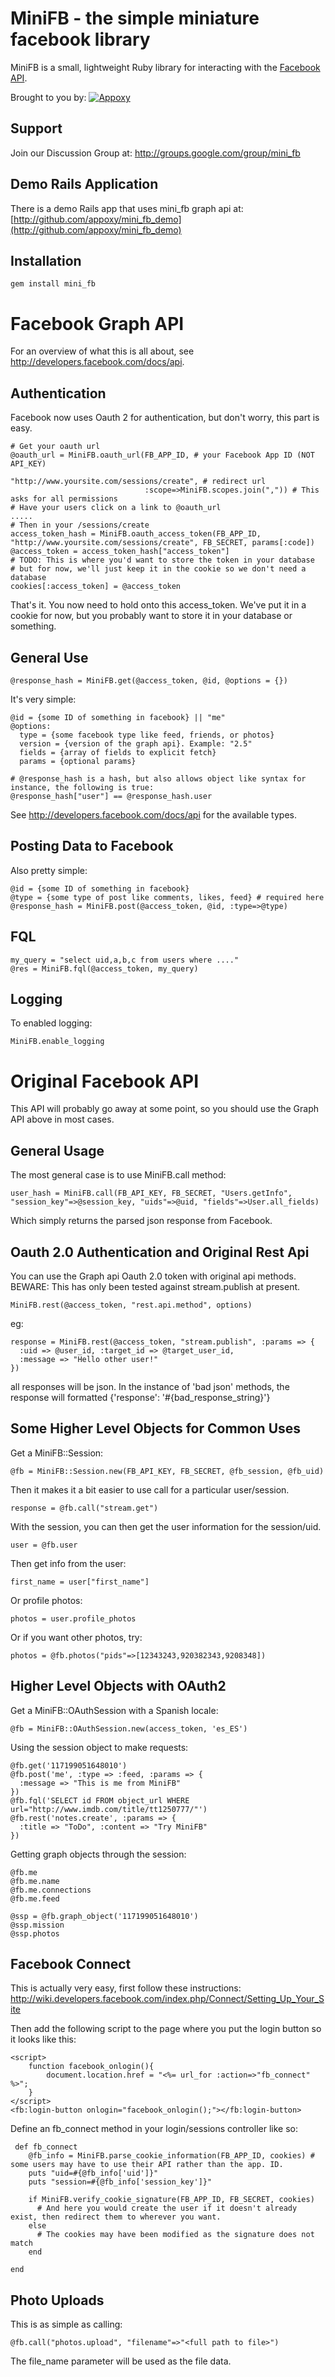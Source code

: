 MiniFB - the simple miniature facebook library
==============================================

MiniFB is a small, lightweight Ruby library for interacting with the [Facebook API](http://wiki.developers.facebook.com/index.php/API).

Brought to you by: [![Appoxy](https://lh5.googleusercontent.com/_-J9DSaseOX8/TX2Bq564w-I/AAAAAAAAxYU/xjeReyoxa8o/s800/appoxy-small%20%282%29.png)](http://www.appoxy.com)

Support
--------

Join our Discussion Group at: <http://groups.google.com/group/mini_fb>

Demo Rails Application
-------------------

There is a demo Rails app that uses mini_fb graph api at: [http://github.com/appoxy/mini_fb_demo](http://github.com/appoxy/mini_fb_demo)

Installation
-------------

    gem install mini_fb


Facebook Graph API
==================

For an overview of what this is all about, see <http://developers.facebook.com/docs/api>.

Authentication
--------------

Facebook now uses Oauth 2 for authentication, but don't worry, this part is easy.

    # Get your oauth url
    @oauth_url = MiniFB.oauth_url(FB_APP_ID, # your Facebook App ID (NOT API_KEY)
                                  "http://www.yoursite.com/sessions/create", # redirect url
                                  :scope=>MiniFB.scopes.join(",")) # This asks for all permissions
    # Have your users click on a link to @oauth_url
    .....
    # Then in your /sessions/create
    access_token_hash = MiniFB.oauth_access_token(FB_APP_ID, "http://www.yoursite.com/sessions/create", FB_SECRET, params[:code])
    @access_token = access_token_hash["access_token"]
    # TODO: This is where you'd want to store the token in your database
    # but for now, we'll just keep it in the cookie so we don't need a database
    cookies[:access_token] = @access_token

That's it. You now need to hold onto this access_token. We've put it in a cookie for now, but you probably
want to store it in your database or something.

General Use
--------------------------

    @response_hash = MiniFB.get(@access_token, @id, @options = {})


It's very simple:

    @id = {some ID of something in facebook} || "me"
    @options:
      type = {some facebook type like feed, friends, or photos}
      version = {version of the graph api}. Example: "2.5"
      fields = {array of fields to explicit fetch}
      params = {optional params}

    # @response_hash is a hash, but also allows object like syntax for instance, the following is true:
    @response_hash["user"] == @response_hash.user

See <http://developers.facebook.com/docs/api> for the available types.

Posting Data to Facebook
------------------------

Also pretty simple:

    @id = {some ID of something in facebook}
    @type = {some type of post like comments, likes, feed} # required here
    @response_hash = MiniFB.post(@access_token, @id, :type=>@type)

FQL
---

    my_query = "select uid,a,b,c from users where ...."
    @res = MiniFB.fql(@access_token, my_query)

Logging
-------

To enabled logging:

    MiniFB.enable_logging


Original Facebook API
=====================

This API will probably go away at some point, so you should use the Graph API above in most cases.


General Usage
-------------

The most general case is to use MiniFB.call method:

    user_hash = MiniFB.call(FB_API_KEY, FB_SECRET, "Users.getInfo", "session_key"=>@session_key, "uids"=>@uid, "fields"=>User.all_fields)

Which simply returns the parsed json response from Facebook.


Oauth 2.0 Authentication and Original Rest Api
-------------

You can use the Graph api Oauth 2.0 token with original api methods. BEWARE: This has only been tested against stream.publish at present.

    MiniFB.rest(@access_token, "rest.api.method", options)

eg:

    response = MiniFB.rest(@access_token, "stream.publish", :params => {
      :uid => @user_id, :target_id => @target_user_id,
      :message => "Hello other user!"
    })

all responses will be json. In the instance of 'bad json' methods, the response will formatted {'response': '#{bad_response_string}'}


Some Higher Level Objects for Common Uses
----------------------

Get a MiniFB::Session:

    @fb = MiniFB::Session.new(FB_API_KEY, FB_SECRET, @fb_session, @fb_uid)

Then it makes it a bit easier to use call for a particular user/session.

    response = @fb.call("stream.get")

With the session, you can then get the user information for the session/uid.

    user = @fb.user

Then get info from the user:

    first_name = user["first_name"]

Or profile photos:

    photos = user.profile_photos

Or if you want other photos, try:

    photos = @fb.photos("pids"=>[12343243,920382343,9208348])


Higher Level Objects with OAuth2
--------------------------------

Get a MiniFB::OAuthSession with a Spanish locale:

    @fb = MiniFB::OAuthSession.new(access_token, 'es_ES')

Using the session object to make requests:

    @fb.get('117199051648010')
    @fb.post('me', :type => :feed, :params => {
      :message => "This is me from MiniFB"
    })
    @fb.fql('SELECT id FROM object_url WHERE url="http://www.imdb.com/title/tt1250777/"')
    @fb.rest('notes.create', :params => {
      :title => "ToDo", :content => "Try MiniFB"
    })

Getting graph objects through the session:

    @fb.me
    @fb.me.name
    @fb.me.connections
    @fb.me.feed

    @ssp = @fb.graph_object('117199051648010')
    @ssp.mission
    @ssp.photos


Facebook Connect
----------------

This is actually very easy, first follow these instructions: http://wiki.developers.facebook.com/index.php/Connect/Setting_Up_Your_Site

Then add the following script to the page where you put the login button so it looks like this:

    <script>
        function facebook_onlogin(){
            document.location.href = "<%= url_for :action=>"fb_connect" %>";
        }
    </script>
    <fb:login-button onlogin="facebook_onlogin();"></fb:login-button>

Define an fb_connect method in your login/sessions controller like so:

     def fb_connect
        @fb_info = MiniFB.parse_cookie_information(FB_APP_ID, cookies) # some users may have to use their API rather than the app. ID.
        puts "uid=#{@fb_info['uid']}"
        puts "session=#{@fb_info['session_key']}"

        if MiniFB.verify_cookie_signature(FB_APP_ID, FB_SECRET, cookies)
          # And here you would create the user if it doesn't already exist, then redirect them to wherever you want.
        else
          # The cookies may have been modified as the signature does not match
        end

    end


Photo Uploads
-------------

This is as simple as calling:

    @fb.call("photos.upload", "filename"=>"<full path to file>")

The file_name parameter will be used as the file data.
